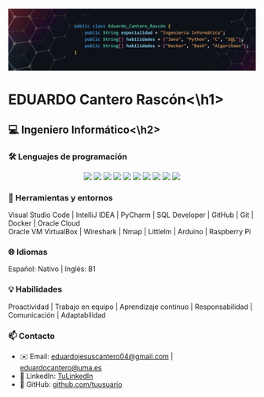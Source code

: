 ![Header](./header.jpeg)

<h1>EDUARDO Cantero Rascón<\h1>
<h2>💻 Ingeniero Informático<\h2>


### 🛠 Lenguajes de programación

<p align="center">
  <img src="https://img.shields.io/badge/Java-007396?style=for-the-badge&logo=java&logoColor=white" />
  <img src="https://img.shields.io/badge/C-00599C?style=for-the-badge&logo=c&logoColor=white" />
  <img src="https://img.shields.io/badge/C++-00599C?style=for-the-badge&logo=c%2B%2B&logoColor=white" />
  <img src="https://img.shields.io/badge/Python-3776AB?style=for-the-badge&logo=python&logoColor=white" />
  <img src="https://img.shields.io/badge/Haskell-5D4F85?style=for-the-badge&logo=haskell&logoColor=white" />
  <img src="https://img.shields.io/badge/HTML-E34F26?style=for-the-badge&logo=html5&logoColor=white" />
  <img src="https://img.shields.io/badge/CSS-1572B6?style=for-the-badge&logo=css3&logoColor=white" />
  <img src="https://img.shields.io/badge/JavaScript-F7DF1E?style=for-the-badge&logo=javascript&logoColor=black" />
  <img src="https://img.shields.io/badge/Shell-BF4342?style=for-the-badge&logo=gnu-bash&logoColor=white" />
  <img src="https://img.shields.io/badge/SQL-4479A1?style=for-the-badge&logo=postgresql&logoColor=white" />
</p>


### 🧰 Herramientas y entornos
Visual Studio Code  |  IntelliJ IDEA  |  PyCharm  |  SQL Developer  |  GitHub  |  Git  |  Docker  |  Oracle Cloud  
Oracle VM VirtualBox  |  Wireshark  |  Nmap  |  Littlelm  |  Arduino  |  Raspberry Pi

### 🌐 Idiomas
Español: Nativo   |   Inglés: B1

### 💡 Habilidades
Proactividad  |  Trabajo en equipo  |  Aprendizaje continuo  |  Responsabilidad  |  Comunicación  |  Adaptabilidad

### 📫 Contacto

- ✉️ Email:  eduardojesuscantero04@gmail.com | eduardocantero@uma.es
- 🔗 LinkedIn: [TuLinkedIn](https://www.linkedin.com/in/eduardocanterorascon/)  
- 💼 GitHub: [github.com/tuusuario](https://github.com/eCanRas)
